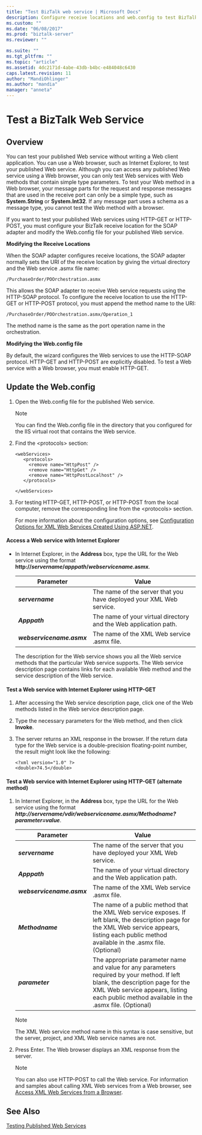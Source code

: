 ```yaml
---
title: "Test BizTalk web service | Microsoft Docs"
description: Configure receive locations and web.config to test BizTalk web service in a web browser
ms.custom: ""
ms.date: "06/08/2017"
ms.prod: "biztalk-server"
ms.reviewer: ""

ms.suite: ""
ms.tgt_pltfrm: ""
ms.topic: "article"
ms.assetid: 4dc2171d-4abe-43db-b4bc-e484048c6430
caps.latest.revision: 11
author: "MandiOhlinger"
ms.author: "mandia"
manager: "anneta"
---
```

# Test a BizTalk Web Service

## Overview
You can test your published Web service without writing a Web client application. You can use a Web browser, such as Internet Explorer, to test your published Web service. Although you can access any published Web service using a Web browser, you can only test Web services with Web methods that contain simple type parameters. To test your Web method in a Web browser, your message parts for the request and response messages that are used in the receive port can only be a simple type, such as **System.String** or **System.Int32**. If any message part uses a schema as a message type, you cannot test the Web method with a browser.  
  
 If you want to test your published Web services using HTTP-GET or HTTP-POST, you must configure your BizTalk receive location for the SOAP adapter and modify the Web.config file for your published Web service.  
  
 **Modifying the Receive Locations**  
  
 When the SOAP adapter configures receive locations, the SOAP adapter normally sets the URI of the receive location by giving the virtual directory and the Web service .asmx file name:  
  
```  
/PurchaseOrder/POOrchestration.asmx  
```  
  
 This allows the SOAP adapter to receive Web service requests using the HTTP-SOAP protocol. To configure the receive location to use the HTTP-GET or HTTP-POST protocol, you must append the method name to the URI:  
  
```  
/PurchaseOrder/POOrchestration.asmx/Operation_1  
```  
  
 The method name is the same as the port operation name in the orchestration.  
  
 **Modifying the Web.config file**  
  
 By default, the wizard configures the Web services to use the HTTP-SOAP protocol. HTTP-GET and HTTP-POST are explicitly disabled. To test a Web service with a Web browser, you must enable HTTP-GET.  
  
## Update the Web.config
  
1. Open the Web.config file for the published Web service.  
  
   > [!NOTE]
   >  You can find the Web.config file in the directory that you configured for the IIS virtual root that contains the Web service.  
  
2. Find the \<protocols\> section:  
  
   ```  
   <webServices>  
      <protocols>  
        <remove name="HttpPost" />  
        <remove name="HttpGet" />  
        <remove name="HttpPostLocalhost" />  
      </protocols>  
  
   </webServices>  
   ```  
  
3. For testing HTTP-GET, HTTP-POST, or HTTP-POST from the local computer, remove the corresponding line from the \<protocols\> section.  
  
   For more information about the configuration options, see [Configuration Options for XML Web Services Created Using ASP.NET](https://msdn.microsoft.com/library/b2c0ew36.aspx). 
  
#### Access a Web service with Internet Explorer  
  
- In Internet Explorer, in the **Address** box, type the URL for the Web service using the format **http://<em>servername</em>/*apppath*/*webservicename*.asmx**.  
  
  |Parameter|Value|  
  |---------------|-----------|  
  |***servername***|The name of the server that you have deployed your XML Web service.|  
  |***Apppath***|The name of your virtual directory and the Web application path.|  
  |***webservicename.asmx***|The name of the XML Web service .asmx file.|  
  
  The description for the Web service shows you all the Web service methods that the particular Web service supports. The Web service description page contains links for each available Web method and the service description of the Web service.  
  
#### Test a Web service with Internet Explorer using HTTP-GET  
  
1.  After accessing the Web service description page, click one of the Web methods listed in the Web service description page.  
  
2.  Type the necessary parameters for the Web method, and then click **Invoke**.  
  
3.  The server returns an XML response in the browser. If the return data type for the Web service is a double-precision floating-point number, the result might look like the following:  
  
    ```  
    <?xml version="1.0" ?>  
    <double>74.5</double>  
    ```  
  
#### Test a Web service with Internet Explorer using HTTP-GET (alternate method)  
  
1.  In Internet Explorer, in the **Address** box, type the URL for the Web service using the format **_http://servername/vdir/webservicename.asmx/Methodname?parameter=value_**.  
  
    |Parameter|Value|  
    |---------------|-----------|  
    |***servername***|The name of the server that you have deployed your XML Web service.|  
    |***Apppath***|The name of your virtual directory and the Web application path.|  
    |***webservicename.asmx***|The name of the XML Web service .asmx file.|  
    |***Methodname***|The name of a public method that the XML Web service exposes. If left blank, the description page for the XML Web service appears, listing each public method available in the .asmx file. (Optional)|  
    |***parameter***|The appropriate parameter name and value for any parameters required by your method. If left blank, the description page for the XML Web service appears, listing each public method available in the .asmx file. (Optional)|  
  
    > [!NOTE]
    >  The XML Web service method name in this syntax is case sensitive, but the server, project, and XML Web service names are not.  
  
2.  Press Enter. The Web browser displays an XML response from the server.  
  
    > [!NOTE]
    >  You can also use HTTP-POST to call the Web service. For information and samples about calling XML Web services from a Web browser, see [Access XML Web Services from a Browser](https://msdn.microsoft.com/library/45fez2a8.aspx).  
  
## See Also  
 [Testing Published Web Services](../core/testing-published-web-services.md)